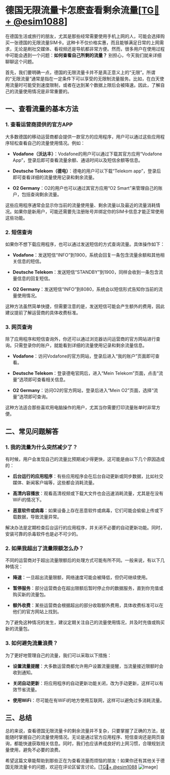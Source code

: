# 德国无限流量卡怎麽查看剩余流量[[TG💪+ @esim1088](https://t.me/s/esim1088)]

在德国生活或旅行的朋友，尤其是那些经常需要使用手机上网的人，可能会选择购买一张德国的无限流量SIM卡。这种卡不仅价格实惠，而且能够满足日常的上网需求，无论是刷社交媒体、看视频还是导航都非常方便。然而，很多用户在使用过程中可能会遇到一个问题：**如何查看自己所剩的流量？** 别担心，今天我们就来详细聊聊这个问题。

首先，我们要明确一点，德国的无限流量卡并不是真正意义上的“无限”。所谓的“无限流量”通常是指在一定条件下可以享受的无限制流量服务。比如，在白天使用流量时可能受到速度限制，或者在达到某个数据上限后会被降速。因此，了解自己的流量使用情况是非常重要的。

## 一、查看流量的基本方法

### 1. 查看运营商提供的官方APP

大多数德国的移动运营商都会提供一款官方的应用程序，用户可以通过这些应用程序轻松查看自己的流量使用情况。例如：

- **Vodafone（沃达丰）**：Vodafone的用户可以通过下载其官方应用“Vodafone App”，登录后即可查看流量余额、通话时间以及短信余额等信息。
  
- **Deutsche Telekom（德电）**：德电的用户可以下载“Telekom app”，登录后即可查看详细的流量使用记录和剩余流量。

- **O2 Germany**：O2的用户也可以通过其官方应用“O2 Smart”来管理自己的账户，包括查询剩余流量。

这些应用程序通常会显示你当前的流量使用量、剩余流量以及最近的流量消耗情况。如果你是新用户，可能还需要先注册账号并绑定你的SIM卡信息才能正常使用这些功能。

### 2. 短信查询

如果你不想下载应用程序，也可以通过发送短信的方式查询流量。具体操作如下：

- **Vodafone**：发送短信“INFO”到1900，系统会回复一条包含流量余额和其他相关信息的短信。
  
- **Deutsche Telekom**：发送短信“STANDBY”到1900，同样会收到一条包含流量信息的回复短信。

- **O2 Germany**：发送短信“INFO”到8080，系统会以短信形式告知你当前的流量使用情况。

这种方法虽然简单快捷，但需要注意的是，发送短信可能会产生额外的费用，因此建议提前了解运营商的具体收费标准。

### 3. 网页查询

除了应用程序和短信查询外，你还可以通过浏览器访问运营商的官方网站进行查询。只需登录你的账户，就能看到详细的流量使用记录和剩余流量信息。

- **Vodafone**：访问Vodafone的官方网站，登录后进入“我的账户”页面即可查看。
  
- **Deutsche Telekom**：登录德电官网后，进入“Mein Telekom”页面，点击“流量”选项即可查看相关信息。

- **O2 Germany**：访问O2的官方网站，登录后进入“Mein O2”页面，选择“流量”选项即可查询。

这种方法适合那些喜欢用电脑操作的用户，尤其当你需要打印流量账单时非常方便。

## 二、常见问题解答

### 1. 我的流量为什么突然减少了？

有时候，用户会发现自己的流量比预期减少得更快，这可能是由以下几个原因造成的：

- **后台运行的应用程序**：有些应用程序会在后台自动更新或同步数据，比如社交媒体、新闻客户端等，这些都会消耗流量。
  
- **高清内容播放**：观看高清视频或下载大文件也会迅速消耗流量，尤其是在没有WiFi的情况下。

- **恶意软件或病毒**：如果设备上存在恶意软件或病毒，它们可能会偷偷上传或下载数据，导致流量异常。

解决办法是定期检查后台运行的应用程序，并关闭不必要的自动更新功能。同时，安装可靠的杀毒软件也是必不可少的。

### 2. 如果我超出了流量限额怎么办？

不同的运营商对于超出流量限额后的处理方式可能有所不同。一般来说，有以下几种情况：

- **降速**：一旦超出流量限额，网络速度可能会被降低，但仍可继续使用。
  
- **暂停服务**：部分运营商会在超出限额后暂时停止你的数据服务，直到你充值或购买新的流量包。

- **额外收费**：某些运营商会根据超出的部分收取额外费用，具体收费标准可以在他们的官方网站上找到。

为了避免这种情况的发生，建议定期关注自己的流量使用情况，并及时充值或购买新的流量包。

### 3. 如何避免流量浪费？

为了更好地管理自己的流量，我们可以采取以下措施：

- **设置流量提醒**：大多数运营商都允许用户设置流量提醒，当流量接近限额时会收到通知。
  
- **关闭自动更新**：将应用程序的自动更新功能关闭，改为手动更新，这样可以有效节省流量。

- **使用WiFi**：尽可能在有WiFi的地方使用互联网，这样可以避免过多消耗流量。

## 三、总结

总的来说，查看德国无限流量卡的剩余流量并不复杂，只要掌握了正确的方法，就能随时掌握自己的流量使用情况。无论是通过官方应用程序、短信查询还是网页查询，都能快速获取相关信息。同时，我们也应该养成良好的上网习惯，合理规划流量使用，避免不必要的浪费。

希望这篇文章能帮助到那些正在为查看流量而烦恼的朋友！如果你还有其他关于德国无限流量卡的问题，欢迎在评论区留言讨论。[[TG💪+ @esim1088](https://t.me/s/esim1088) ![Image](https://i.postimg.cc/4NQfJmqS/Snipaste-2025-05-13-00-14-12.png)]